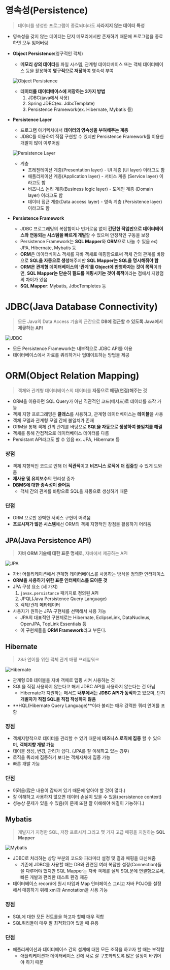 # 영속성(Persistence)

> 데이터를 생성한 프로그램이 종료되더라도 **사라지지 않는 데이터 특성**

- 영속성을 갖지 않는 데이터는 단지 메모리에서만 존재하기 때문에 프로그램을 종료하면 모두 잃어버림
- **Object Persistence**(영구적인 객체)
    - **메모리 상의 데이터**를 파일 시스템, 관계형 데이터베이스 또는 객체 데이터베이스 등을 활용하여 **영구적으로 저장**하여 영속석 부여

    ![Object Persistence](./images/Object%20Persistence.png)

    - **데이터를 데이터베이스에 저장하는 3가지 방법**
        1. JDBC(java에서 사용)
        2. Spring JDBC(ex. JdbcTemplate)
        3. Persistence Framework(ex. Hibernate, Mybatis 등)
- **Persistence Layer**
    - 프로그램 아키텍처에서 **데이터의 영속성을 부여해주는 계층**
    - JDBC를 이용하여 직접 구현할 수 있지만 Persistence Framework를 이용한 개발이 많이 이루어짐

    ![Persistence Layer](./images/Persistence%20Layer.png)

    - 계층
        - 프레젠테이션 계층(Presentation layer) - UI 계층 (UI layer) 이라고도 함
        - 애플리케이션 계층(Application layer) - 서비스 계층 (Service layer) 이라고도 함
        - 비즈니스 논리 계층(Business logic layer) - 도메인 계층 (Domain layer) 이라고도 함
        - 데이터 접근 계층(Data access layer) - 영속 계층 (Persistence layer) 이라고도 함
- **Persistence Framework**
    - JDBC 프로그래밍의 복잡함이나 번거로움 없이 **간단한 작업만으로 데이터베이스와 연동되는 시스템을 빠르게 개발**할 수 있으며 안정적인 구동을 보장
    - Persistence Framework는 **SQL Mapper**와 **ORM**으로 나눌 수 있음 ex) JPA, Hibernate, Mybatis 등
    - **ORM**은 데이터베이스 객체를 자바 객체로 매핑함으로써 객체 간의 관계를 바탕으로 **SQL을 자동으로 생성**해주지만 **SQL Mapper는 SQL을 명시해줘야 함**
    - **ORM은 관계형 데이터베이스의 ‘관계’를 Object에 반영하자는 것이 목적**이라면, **SQL Mapper는 단순히 필드를 매핑시키는 것이 목적**이라는 점에서 지향점의 차이가 있음
    - **SQL Mapper**: Mybatis, JdbcTempletes 등

# JDBC(Java Database Connectivity)

> 모든 Java의 Data Access 기술의 근간으로 **DB에 접근할 수 있도록 Java에서 제곻하는 API**

![JDBC](./images/JDBC.png)

- 모든 Persistence Framework는 내부적으로 JDBC API를 이용
- 데이터베이스에서 자료를 쿼리하거나 업데이트하는 방법을 제공

# ORM(Object Relation Mapping)

> 객체와 관계형 데이터베이스의 데이터를 **자동으로 매핑(연결)해주는 것**

- ORM을 이용하면 SQL Query가 아닌 직관적인 코드(메서드)로 데이터를 조작 가능
- 객체 지향 프로그래밍은 **클래스**를 사용하고, 관계형 데이터베이스는 **테이블**을 사용
- 객체 모델과 관계형 모델 간에 불일치가 존재
- ORM을 통해 객체 간의 관계를 바탕으로 **SQL을 자동으로 생성하여 불일치를 해결**
- 객체를 통해 간접적으로 데이터베이스 데이터를 다룸
- Persistant API라고도 할 수 있음 ex. JPA, Hibernate 등

### 장점

- 객체 지향적인 코드로 인해 더 **직관적**이고 **비즈니스 로직에 더 집중**할 수 있게 도와줌
- **재사용 및 유지보수**의 편리성 증가
- **DBMS에 대한 종속성이 줄어듬**
    - 객체 간의 관계를 바탕으로 SQL을 자동으로 생성하기 때문

### 단점

- ORM 으로만 완벽한 서비스 구현이 어려움
- **프로시저가 많은 시스템**에선 ORM의 객체 지향적인 장점을 활용하기 어려움

## JPA(Java Persistence API)

> **자바 ORM 기술에 대한 표준 명세**로, 자바에서 제공하는 API

![JPA](./images/JPA.png)

- 자바 어플리케이션에서 관계형 데이터베이스를 사용하는 방식을 정의한 인터페이스
- **ORM을 사용하기 위한 표준 인터페이스를 모아둔 것**
- JPA 구성 요소 (세 가지)
    1. `javax.persistance` 패키지로 정의된 API
    2. JPQL(Java Persistence Query Language)
    3. 객체/관계 메타데이터
- 사용자가 원하는 JPA 구현체를 선택해서 사용 가능
    - JPA의 대표적인 구현체로는 Hibernate, EclipseLink, DataNucleus, OpenJPA, TopLink Essentials 등
    - 이 구현체들을 **ORM Framework**라고 부른다.

## Hibernate

> 자바 언어를 위한 객체 관계 매핑 프레임워크

![Hibernate](./images/Hibernate.png)

- 관계형 DB 테이블을 자바 객체로 맵핑 시켜 사용하는 것
- SQL을 직접 사용하지 않는다고 해서 JDBC API를 사용하지 않는다는 건 아님
    - Hibernate가 지원하는 메서드 **내부에서는 JDBC API가 동작**하고 있으며, 단지 **개발자가 직접 SQL을 직접 작성하지 않음**
- **HQL(Hibernate Query Language)**이라 불리는 매우 강력한 쿼리 언어를 포함

### 장점

- 객체지향적으로 데이터를 관리할 수 있기 때문에 **비즈니스 로직에 집중** 할 수 있으며, **객체지향 개발 가능**
- 테이블 생성, 변경, 관리가 쉽다. (JPA를 잘 이해하고 있는 경우)
- 로직을 쿼리에 집중하기 보다는 객체자체에 집중 가능
- 빠른 개발 가능

### 단점

- 어려움(많은 내용이 감싸져 있기 때문에 알아야 할 것이 많다.)
- 잘 이해하고 사용하지 않으면 데이터 손실이 있을 수 있음(persistence context)
- 성능상 문제가 있을 수 있음(이 문제 또한 잘 이해해야 해결이 가능하다.)

## Mybatis

> 개발자가 지정한 SQL, 저장 프로시저 그리고 몇 가지 고급 매핑을 지원하는 **SQL Mapper**

![Mybatis](./images/Mybatis.png)

- JDBC로 처리하는 상당 부분의 코드와 파라미터 설정 및 결과 매핑을 대신해줌
    - 기존에 JDBC를 사용할 때는 DB와 관련된 여러 복잡한 설정(Connection)들을 다루어야 했지만 SQL Mapper는 자바 객체를 실제 SQL문에 연결함으로써, 빠른 개발과 편리한 테스트 환경 제공
- 데이터베이스 record에 원시 타입과 Map 인터페이스 그리고 자바 POJO를 설정해서 매핑하기 위해 xml과 Annotation을 사용 가능

### 장점

- SQL에 대한 모든 컨트롤을 하고자 할때 매우 적합
- SQL쿼리들이 매우 잘 최적화되어 있을 때 유용

### 단점

- 애플리케이션과 데이터베이스 간의 설계에 대한 모든 조작을 하고자 할 때는 부적합
    - 애플리케이션과 데이터베이스 간에 서로 잘 구조화되도록 많은 설정이 바뀌어야 하기 때문
